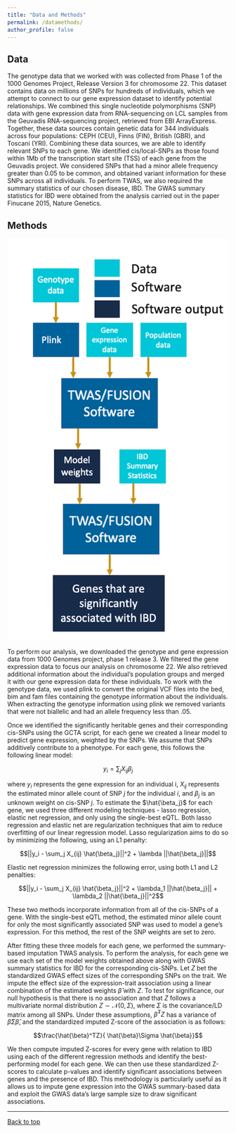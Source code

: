 ```yaml
---
title: "Data and Methods"
permalink: /datamethods/
author_profile: false
---
```


Data
------

The genotype data that we worked with was collected from Phase 1 of the 1000 Genomes Project, Release Version 3 for chromosome 22. This dataset contains data on millions of SNPs for hundreds of individuals, which we attempt to connect to our gene expression dataset to identify potential relationships. We combined this single nucleotide polymorphisms (SNP) data with gene expression data from RNA-sequencing on LCL samples from the Geuvadis RNA-sequencing project, retrieved from EBI ArrayExpress. Together, these data sources contain genetic data for 344 individuals across four populations: CEPH (CEU), Finns (FIN), British (GBR), and Toscani (YRI). Combining these data sources, we are able to identify relevant SNPs to each gene. We identified cis/local-SNPs as those found within 1Mb of the transcription start site (TSS) of each gene from the Geuvadis project. We considered SNPs that had a minor allele frequency greater than 0.05 to be common, and obtained variant information for these SNPs across all individuals. To perform TWAS, we also required the summary statistics of our chosen disease, IBD.  The GWAS summary statistics for IBD were obtained from the analysis carried out in the paper Finucane 2015, Nature Genetics.

Methods
------

<p align="center">
<img src="../images/twas_flowchart.png" width="600" alt="">
</p>

To perform our analysis, we downloaded the genotype and gene expression data from 1000 Genomes project, phase 1 release 3. We filtered the gene expression data to focus our analysis on chromosome 22. We also retrieved additional information about the individual’s population groups and merged it with our gene expression data for these individuals. To work with the genotype data, we used plink to convert the original VCF files into the bed, bim and fam files containing the genotype information about the individuals. When extracting the genotype information using plink we removed variants that were not biallelic and had an allele frequency less than .05. 

Once we identified the significantly heritable genes and their corresponding cis-SNPs using the GCTA script, for each gene we created a linear model to predict gene expression, weighted by the SNPs. We assume that SNPs additively contribute to a phenotype. For each gene, this follows the following linear model:

$$y_i = \sum_j X_{ij} \beta_{j}$$

where $y_i$ represents the gene expression for an individual i, $X_{ij}$ represents the estimated minor allele count of SNP $j$ for the individual $i$, and $\beta_j$ is an unknown weight on cis-SNP $j$. To estimate the $\hat{\beta_j}$ for each gene, we used three different modeling techniques - lasso regression, elastic net regression, and only using the single-best eQTL. Both lasso regression and elastic net are regularization techniques that aim to reduce overfitting of our linear regression model. Lasso regularization aims to do so by minimizing the following, using an L1 penalty:

$$||y_i - \sum_j X_{ij}	\hat{\beta_j}||^2 + \lambda ||\hat{\beta_j}||$$
			
Elastic net regression minimizes the following error, using both L1 and L2 penalties:

$$||y_i - \sum_j X_{ij}	\hat{\beta_j}||^2 +  \lambda_1 ||\hat{\beta_j}|| + \lambda_2 ||\hat{\beta_j}||^2$$

These two methods incorporate information from all of the cis-SNPs of a gene. With the single-best eQTL method, the estimated minor allele count for only the most significantly associated SNP was used to model a gene’s expression. For this method, the rest of the SNP weights are set to zero.

After fitting these three models for each gene, we performed the summary-based imputation TWAS analysis. To perform the analysis, for each gene we use each set of the model weights obtained above along with GWAS summary statistics for IBD for the corresponding cis-SNPs. Let $Z$ bet the standardized GWAS effect sizes of the corresponding SNPs on the trait. We impute the effect size of the expression-trait association using a linear combination of the estimated weights $\hat{\beta}$ with $Z$. To test for significance, our null hypothesis is that there is no association and that $Z$ follows a multivariate normal distribution $Z \sim \mathcal{N}(0, \Sigma)$, where  $\Sigma$ is the covariance/LD matrix among all SNPs. Under these assumptions, $\hat{\beta}^TZ$ has a variance of $\hat{\beta}\Sigma \hat{\beta}$, and the standardized imputed Z-score of the association is as follows:

$$\frac{\hat{\beta}^TZ}{  \hat{\beta}\Sigma \hat{\beta}}$$

We then compute imputed Z-scores for every gene with relation to IBD using each of the different regression methods and identify the best-performing model for each gene. We can then use these standardized Z-scores to calculate p-values and identify significant associations between genes and the presence of IBD. This methodology is particularly useful as it allows us to impute gene expression into the GWAS summary-based data and exploit the GWAS data’s large sample size to draw significant associations.

---

[Back to top](#top)

